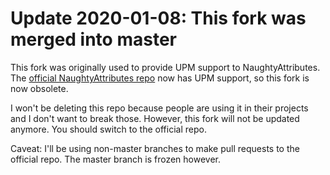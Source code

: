 # Update 2020-01-08: This fork was merged into master

This fork was originally used to provide UPM support to NaughtyAttributes. The [official NaughtyAttributes repo](https://github.com/dbrizov/NaughtyAttributes/tree/upm) now has UPM support, so this fork is now obsolete.

I won't be deleting this repo because people are using it in their projects and I don't want to break those. However, this fork will not be updated anymore. You should switch to the official repo.

Caveat: I'll be using non-master branches to make pull requests to the official repo. The master branch is frozen however.
